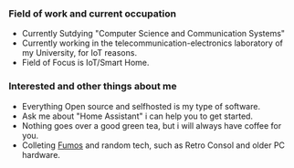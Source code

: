 <!-- ## Hi there 👋 -->
### Field of work and current occupation
- Currently Sutdying "Computer Science and Communication Systems"
- Currently working in the telecommunication-electronics laboratory of my University, for IoT reasons.
- Field of Focus is IoT/Smart Home.

### Interested and other things about me
- Everything Open source and selfhosted is my type of software.
- Ask me about "Home Assistant" i can help you to get started.
- Nothing goes over a good green tea, but i will always have coffee for you.
- Colleting [Fumos](https://fumo.website/) and random tech, such as Retro Consol and older PC hardware.
<!--
**T-Blitz/T-Blitz** is a ✨ _special_ ✨ repository because its `README.md` (this file) appears on your GitHub profile.

Here are some ideas to get you started:

- 🔭 I’m currently working on ...
- 🌱 I’m currently learning ...
- 👯 I’m looking to collaborate on ...
- 🤔 I’m looking for help with ...
- 💬 Ask me about ...
- 📫 How to reach me: ...
- 😄 Pronouns: ...
- ⚡ Fun fact: ...
-->
